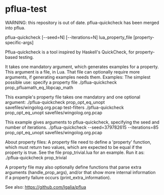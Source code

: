 # pflua-test

WARNING: this repository is out of date. pflua-quickcheck has been merged into pflua.

pflua-quickcheck [--seed=N] [--iterations=N] lua_property_file
[property-specific-args]

Pflua-quickcheck is a tool inspired by Haskell's QuickCheck, for property-based
testing.

It takes one mandatory argument, which generates examples for a property. This
argument is a file, in Lua. That file can optionally require more arguments, if
generating examples needs them.  Examples: The simplest possible use: specify a
property file ./pflua-quickcheck prop_pfluamath_eq_libpcap_math

This example's property file takes one mandatory and one optional argument:
./pflua-quickcheck prop_opt_eq_unopt savefiles/wingolog.org.pcap test-filters
./pflua-quickcheck prop_opt_eq_unopt savefiles/wingolog.org.pcap

This example gives arguments to pflua-quickcheck, specifying the seed and number
of iterations.  ./pflua-quickcheck --seed=379782615 --iterations=85
prop_opt_eq_unopt savefiles/wingolog.org.pcap

About property files: A property file need to define a 'property' function,
      which must return two values, which are expected to be equal if the
      property is true. See the file prop_trivial.lua for an example.  Run it
      as: ./pflua-quickcheck prop_trivial

A property file may also optionally define functions that parse extra arguments
(handle_prop_args), and/or that show more internal information if a property
failure occurs (print_extra_information).

See also: https://github.com/Igalia/pflua
